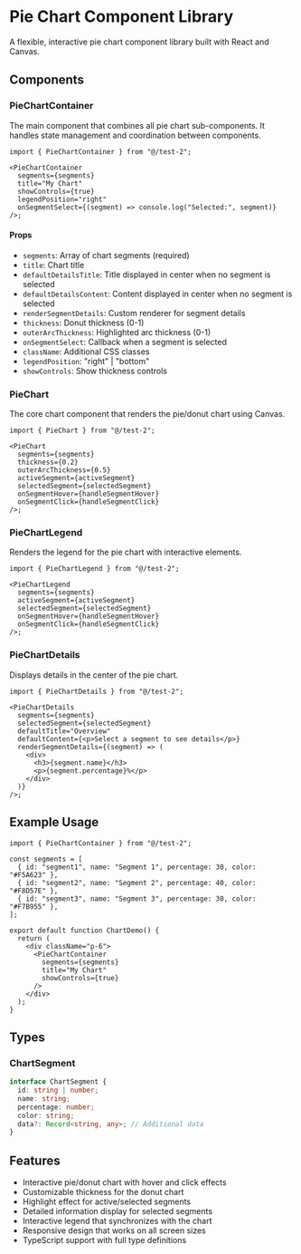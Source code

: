 # Pie Chart Component Library

A flexible, interactive pie chart component library built with React and Canvas.

## Components

### PieChartContainer

The main component that combines all pie chart sub-components. It handles state management and coordination between components.

```tsx
import { PieChartContainer } from "@/test-2";

<PieChartContainer
  segments={segments}
  title="My Chart"
  showControls={true}
  legendPosition="right"
  onSegmentSelect={(segment) => console.log("Selected:", segment)}
/>;
```

#### Props

- `segments`: Array of chart segments (required)
- `title`: Chart title
- `defaultDetailsTitle`: Title displayed in center when no segment is selected
- `defaultDetailsContent`: Content displayed in center when no segment is selected
- `renderSegmentDetails`: Custom renderer for segment details
- `thickness`: Donut thickness (0-1)
- `outerArcThickness`: Highlighted arc thickness (0-1)
- `onSegmentSelect`: Callback when a segment is selected
- `className`: Additional CSS classes
- `legendPosition`: "right" | "bottom"
- `showControls`: Show thickness controls

### PieChart

The core chart component that renders the pie/donut chart using Canvas.

```tsx
import { PieChart } from "@/test-2";

<PieChart
  segments={segments}
  thickness={0.2}
  outerArcThickness={0.5}
  activeSegment={activeSegment}
  selectedSegment={selectedSegment}
  onSegmentHover={handleSegmentHover}
  onSegmentClick={handleSegmentClick}
/>;
```

### PieChartLegend

Renders the legend for the pie chart with interactive elements.

```tsx
import { PieChartLegend } from "@/test-2";

<PieChartLegend
  segments={segments}
  activeSegment={activeSegment}
  selectedSegment={selectedSegment}
  onSegmentHover={handleSegmentHover}
  onSegmentClick={handleSegmentClick}
/>;
```

### PieChartDetails

Displays details in the center of the pie chart.

```tsx
import { PieChartDetails } from "@/test-2";

<PieChartDetails
  segments={segments}
  selectedSegment={selectedSegment}
  defaultTitle="Overview"
  defaultContent={<p>Select a segment to see details</p>}
  renderSegmentDetails={(segment) => (
    <div>
      <h3>{segment.name}</h3>
      <p>{segment.percentage}%</p>
    </div>
  )}
/>;
```

## Example Usage

```tsx
import { PieChartContainer } from "@/test-2";

const segments = [
  { id: "segment1", name: "Segment 1", percentage: 30, color: "#F5A623" },
  { id: "segment2", name: "Segment 2", percentage: 40, color: "#F8D57E" },
  { id: "segment3", name: "Segment 3", percentage: 30, color: "#F7B955" },
];

export default function ChartDemo() {
  return (
    <div className="p-6">
      <PieChartContainer
        segments={segments}
        title="My Chart"
        showControls={true}
      />
    </div>
  );
}
```

## Types

### ChartSegment

```ts
interface ChartSegment {
  id: string | number;
  name: string;
  percentage: number;
  color: string;
  data?: Record<string, any>; // Additional data
}
```

## Features

- Interactive pie/donut chart with hover and click effects
- Customizable thickness for the donut chart
- Highlight effect for active/selected segments
- Detailed information display for selected segments
- Interactive legend that synchronizes with the chart
- Responsive design that works on all screen sizes
- TypeScript support with full type definitions

